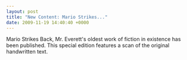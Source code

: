 ```yaml
---
layout: post
title: "New Content: Mario Strikes..."
date: 2009-11-19 14:40:40 +0000
---
```

Mario Strikes Back, Mr. Everett's oldest work of fiction in existence has been published. This special edition features a scan of the original handwritten text.
